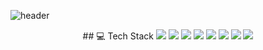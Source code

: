 ![header](https://capsule-render.vercel.app/api?type=waving&color=auto&height=300&section=header&text=CHO%20I&fontSize=100&fontAlignY=80&desc=My%20Web%20Note🤍&descSize=15&descAlign=90&descAlignY=10&animation=twinkling)  
<center>
## 💻 Tech Stack  
<img src="https://img.shields.io/badge/HTML5-E34F26?style=for-the-badge&logo=HTML5&logoColor=white"/></a> 
<img src="https://img.shields.io/badge/CSS3-1572B6?style=for-the-badge&logo=CSS3&logoColor=white"/></a> 
<img src="https://img.shields.io/badge/Sass-CC6699?style=for-the-badge&logo=Sass&logoColor=white"/></a> 
<img src="https://img.shields.io/badge/JavaScript-F7DF1E?style=for-the-badge&logo=JavaScript&logoColor=white"/></a> 
<img src="https://img.shields.io/badge/jQuery-0769AD?style=for-the-badge&logo=jQuery&logoColor=white"/></a> 
<img src="https://img.shields.io/badge/npm-CB3837?style=for-the-badge&logo=npm&logoColor=white"/></a> 
<img src="https://img.shields.io/badge/Vue.js-4FC08D?style=for-the-badge&logo=Vue.js&logoColor=white"/></a> 
<img src="https://img.shields.io/badge/React-61DAFB?style=for-the-badge&logo=React&logoColor=white"/></a>
</center>

